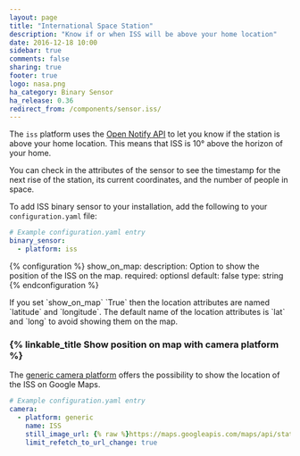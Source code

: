 ```yaml
---
layout: page
title: "International Space Station"
description: "Know if or when ISS will be above your home location"
date: 2016-12-18 10:00
sidebar: true
comments: false
sharing: true
footer: true
logo: nasa.png
ha_category: Binary Sensor
ha_release: 0.36
redirect_from: /components/sensor.iss/
---
```


The `iss` platform uses the [Open Notify API](http://open-notify.org/Open-Notify-API/ISS-Location-Now/) to let you know if the station is above your home location. This means that ISS is 10° above the horizon of your home.

You can check in the attributes of the sensor to see the timestamp for the next rise of the station, its current coordinates, and the number of people in space.

To add ISS binary sensor to your installation, add the following to your `configuration.yaml` file:

```yaml
# Example configuration.yaml entry
binary_sensor:
  - platform: iss
```

{% configuration %}
show_on_map:
  description: Option to show the position of the ISS on the map.
  required: optionsl
  default: false
  type: string
{% endconfiguration %}

<p class='note warning'>
If you set `show_on_map` `True` then the location attributes are named `latitude` and `longitude`. The default name of the location attributes is `lat` and `long` to avoid showing them on the map.
</p>


### {% linkable_title Show position on map with camera platform %}

The [generic camera platform](/components/camera.mjpeg/) offers the possibility to show the location of the ISS on Google Maps.

```yaml
# Example configuration.yaml entry
camera:
  - platform: generic
    name: ISS
    still_image_url: {% raw %}https://maps.googleapis.com/maps/api/staticmap?center={{ states.binary_sensor.iss.attributes.lat }},{{ states.binary_sensor.iss.attributes.long }}&zoom=5&size=500x500&maptype=roadmap&markers=color:blue%7Clabel:P%7C{{ states.binary_sensor.iss.attributes.lat }},{{ states.binary_sensor.iss.attributes.long }}{% endraw %}
    limit_refetch_to_url_change: true
```
